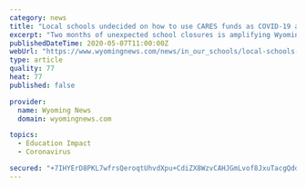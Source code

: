 ```yaml
---
category: news
title: "Local schools undecided on how to use CARES funds as COVID-19 amplifies financial woes"
excerpt: "Two months of unexpected school closures is amplifying Wyoming’s already dire K-12 education finance situation."
publishedDateTime: 2020-05-07T11:00:00Z
webUrl: "https://www.wyomingnews.com/news/in_our_schools/local-schools-undecided-on-how-to-use-cares-funds-as-covid-19-amplifies-financial-woes/article_64b56ee1-d272-5c13-ad19-fdf9b6225ac7.html"
type: article
quality: 77
heat: 77
published: false

provider:
  name: Wyoming News
  domain: wyomingnews.com

topics:
  - Education Impact
  - Coronavirus

secured: "+7IHYErD8PKL7wfrsQeroqtUhvdXpu+CdiZX8WzvCAHJGmLvof8JxuTacgQddMdpTEPNeWCUKceDVeyTeGfwZ52MOZmSG3djsEtnMM4U+y6v/19WHxya/PXWVa7yZuOJ1mE7o1XVfBQBL14OgUc6NcL7FY3cyCsEAyGzSPMPub2TZhZT0fAowirZohDwtiB2zwWBxIxfTwES/yRABjL4BsT/T3zMlK/tbjBndGRqx4yRi+tVzQwG8UQJJxg5Ub91sylZ3qCNm1BoAJaG0JU/oRZFB1ouyB9/FUXA8XzWDuWa48n1MNLROu8iJ7mEvE6fSZHr61gVvumEez+PN6V/3laa8WHAvmyT3xXIeOxmjW01eiMnZh9IFw2fO0YRqEeTurCYo1poFEH+uuh5u//1VZyBaSXRM0JY5aMjbRxtxpu/P8DJtSZcK5/GTejCAY5IuxrPatMtMpf67Tj3WPFzTJWTUyaAUwYGHbF4lJDR3gg=;yFPfL5zLq67ffzE5RNjsGQ=="
---
```


